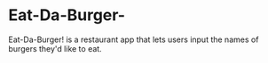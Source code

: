 # Eat-Da-Burger-
Eat-Da-Burger! is a restaurant app that lets users input the names of burgers they'd like to eat.
